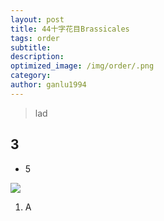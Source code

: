 ```yaml
---
layout: post
title: 44十字花目Brassicales
tags: order    
subtitle: 
description: 
optimized_image: /img/order/.png
category: 
author: ganlu1994  
---
```


> lad

## 3

* 5

![](/img/phylo/.png)

1. A